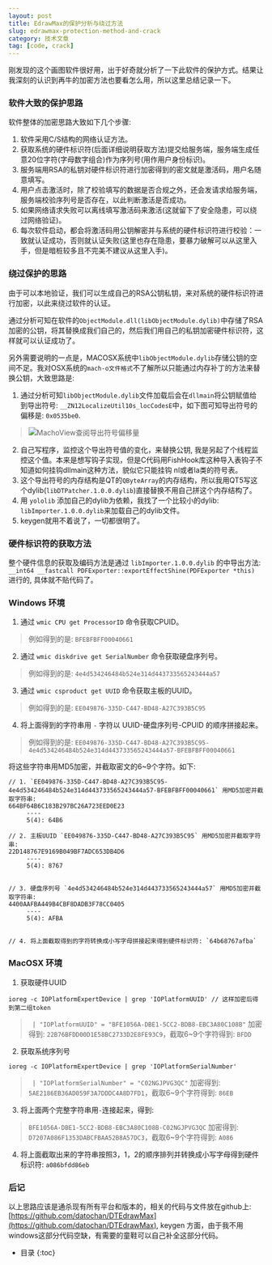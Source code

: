 ```yaml
---
layout: post
title: EdrawMax的保护分析与绕过方法
slug: edrawmax-protection-method-and-crack
category: 技术文章
tag: [code, crack]
---
```


刚发现的这个画图软件很好用，出于好奇就分析了一下此软件的保护方式。结果让我深刻的认识到再牛的加密方法也要看怎么用，所以这里总结记录一下。<!-- More -->

### 软件大致的保护思路

软件整体的加密思路大致如下几个步骤:
1. 软件采用C/S结构的网络认证方法。
2. 获取系统的硬件标识符(后面详细说明获取方法)提交给服务端，服务端生成任意20位字符(字母数字组合)作为序列号(用作用户身份标识)。
3. 服务端用RSA的私钥对硬件标识符进行加密得到的密文就是激活码，用户名随意填写。
4. 用户点击激活时，除了校验填写的数据是否合规之外，还会发请求给服务端，服务端校验序列号是否存在，以此判断激活是否成功。
5. 如果网络请求失败可以离线填写激活码来激活(这就留下了安全隐患，可以绕过网络验证)。
6. 每次软件启动，都会将激活码用公钥解密并与系统的硬件标识符进行校验：一致就认证成功，否则就认证失败(这里也存在隐患，要暴力破解可以从这里入手，但是暗桩较多且不完美不建议从这里入手)。

### 绕过保护的思路

由于可以本地验证，我们可以生成自己的RSA公钥私钥，来对系统的硬件标识符进行加密，以此来绕过软件的认证。

通过分析可知在软件的`ObjectModule.dll(libObjectModule.dylib)`中存储了RSA加密的公钥，将其替换成我们自己的，然后我们用自己的私钥加密硬件标识符，这样就可以认证成功了。

另外需要说明的一点是，MACOSX系统中`libObjectModule.dylib`存储公钥的空间不足。我对OSX系统的`mach-o文件格式`不了解所以只能通过内存补丁的方法来替换公钥，大致思路是:
1. 通过分析可知`libObjectModule.dylib`文件加载后会在`dllmain`将公钥赋值给到导出符号: `__ZN12LocalizeUtil10s_locCodesE`中，如下图可知导出符号的偏移是: `0x0535be0`.
> ![MachoView查阅导出符号偏移量]({{site.resource_url}}/uploads/2020/11/16064607122360.jpg)

2. 自己写程序，监控这个导出符号值的变化，来替换公钥, 我是另起了个线程监控这个值。本来是想写钩子实现，但是C代码用FishHook库这种导入表钩子不知道如何挂钩dllmain这种方法，貌似它只能挂钩 nl或者la类的符号表。
3. 这个导出符号的内存结构是QT的`QByteArray`的内存结构，所以我用QT5写这个dylib(`libDTPatcher.1.0.0.dylib`)直接替换不用自己拼这个内存结构了。
4. 用 `yololib` 添加自己的dylib为依赖，我找了一个比较小的dylib: `libImporter.1.0.0.dylib`来加载自己的dylib文件。
5. keygen就用不着说了，一切都很明了。

### 硬件标识符的获取方法

整个硬件信息的获取及编码方法是通过 `libImporter.1.0.0.dylib` 的中导出方法: `__int64 __fastcall PDFExporter::exportEffectShine(PDFExporter *this)` 进行的, 具体就不贴代码了。

### Windows 环境

1. 通过 `wmic CPU get ProcessorID` 命令获取CPUID。
> 例如得到的是: `BFEBFBFF00040661`
2. 通过 `wmic diskdrive get SerialNumber` 命令获取硬盘序列号。
> 例如得到的是: `4e4d534246484b524e314d443733565243444a57`
3. 通过 `wmic csproduct get UUID` 命令获取主板的UUID。
> 例如得到的是: `EE049876-335D-C447-BD48-A27C393B5C95`
4. 将上面得到的字符串用 `-` 字符以 UUID-硬盘序列号-CPUID 的顺序拼接起来。
> 例如得到的是: `EE049876-335D-C447-BD48-A27C393B5C95-4e4d534246484b524e314d443733565243444a57-BFEBFBFF00040661`

将这些字符串用MD5加密，并截取密文的6~9个字符。如下: 

```
// 1. `EE049876-335D-C447-BD48-A27C393B5C95-4e4d534246484b524e314d443733565243444a57-BFEBFBFF00040661` 用MD5加密并截取字符串: 
664BF64B6C183B297BC26A723EED0E23
     ----
     5(4): 64B6

// 2. 主板UUID `EE049876-335D-C447-BD48-A27C393B5C95` 用MD5加密并截取字符串: 
22D148767E9169B049BF7ADC653DB4D6
     ----
     5(4): 8767


// 3. 硬盘序列号 `4e4d534246484b524e314d443733565243444a57` 用MD5加密并截取字符串: 
4400AAFBA449B4CBF8DADB3F78CC0405
     ----
     5(4): AFBA


// 4. 将上面截取得到的字符转换成小写字母拼接起来得到硬件标识符: `64b68767afba`

```

### MacOSX 环境

1. 获取硬件UUID
```
ioreg -c IOPlatformExpertDevice | grep 'IOPlatformUUID' // 这样加密后得到第二组token
```
> ` | "IOPlatformUUID" = "BFE1056A-DBE1-5CC2-BDB8-EBC3A80C108B"`
> 加密得到: `22B76BFDD00D1E58BC2733D2E8FE93C9`，截取6~9个字符得到: `BFDD`

2. 获取系统序列号
```
ioreg -c IOPlatformExpertDevice | grep 'IOPlatformSerialNumber'
```
> ` | "IOPlatformSerialNumber" = "C02NGJPVG3QC"`
> 加密得到: `5AE2186EB36AD059F3A7DDDC4A8D7FD1`，截取6~9个字符得到: `86EB`

3. 将上面两个完整字符串用`-`连接起来，得到:
> `BFE1056A-DBE1-5CC2-BDB8-EBC3A80C108B-C02NGJPVG3QC`
> 加密得到: `D7207A086F1353DABCFBAA52B8A57DC3`，截取6~9个字符得到: `A086`

4. 将上面截取出来的字符串按照3，1，2的顺序排列并转换成小写字母得到硬件标识符: `a086bfdd86eb`

### 后记

以上思路应该是通杀现有所有平台和版本的，相关的代码与文件放在github上: [https://github.com/datochan/DTEdrawMax](https://github.com/datochan/DTEdrawMax), keygen 方面，由于我不用windows这部分代码空缺，有需要的童鞋可以自己补全这部分代码。


* 目录
{:toc}

